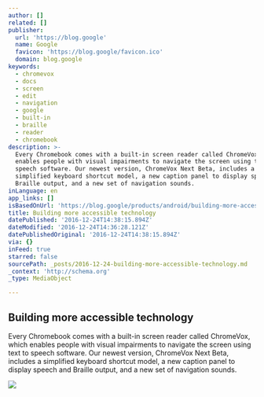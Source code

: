 ```yaml
---
author: []
related: []
publisher:
  url: 'https://blog.google'
  name: Google
  favicon: 'https://blog.google/favicon.ico'
  domain: blog.google
keywords:
  - chromevox
  - docs
  - screen
  - edit
  - navigation
  - google
  - built-in
  - braille
  - reader
  - chromebook
description: >-
  Every Chromebook comes with a built-in screen reader called ChromeVox, which
  enables people with visual impairments to navigate the screen using text to
  speech software. Our newest version, ChromeVox Next Beta, includes a
  simplified keyboard shortcut model, a new caption panel to display speech and
  Braille output, and a new set of navigation sounds.
inLanguage: en
app_links: []
isBasedOnUrl: 'https://blog.google/products/android/building-more-accessible-technology/'
title: Building more accessible technology
datePublished: '2016-12-24T14:38:15.894Z'
dateModified: '2016-12-24T14:36:28.121Z'
datePublishedOriginal: '2016-12-24T14:38:15.894Z'
via: {}
inFeed: true
starred: false
sourcePath: _posts/2016-12-24-building-more-accessible-technology.md
_context: 'http://schema.org'
_type: MediaObject

---
```

<article style=""><h1>Building more accessible technology</h1><p>Every Chromebook comes with a built-in screen reader called ChromeVox, which enables people with visual impairments to navigate the screen using text to speech software. Our newest version, ChromeVox Next Beta, includes a simplified keyboard shortcut model, a new caption panel to display speech and Braille output, and a new set of navigation sounds.</p><img src="https://storage.googleapis.com/gweb-uniblog-publish-prod/static/blog/images/google-200x200.7714256da16f.png" /></article>